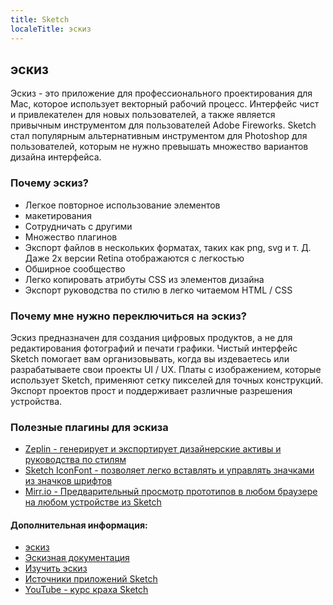 ```yaml
---
title: Sketch
localeTitle: эскиз
---
```

## эскиз

Эскиз - это приложение для профессионального проектирования для Mac, которое использует векторный рабочий процесс. Интерфейс чист и привлекателен для новых пользователей, а также является привычным инструментом для пользователей Adobe Fireworks. Sketch стал популярным альтернативным инструментом для Photoshop для пользователей, которым не нужно превышать множество вариантов дизайна интерфейса.

### Почему эскиз?

*   Легкое повторное использование элементов
*   макетирования
*   Сотрудничать с другими
*   Множество плагинов
*   Экспорт файлов в нескольких форматах, таких как png, svg и т. Д. Даже 2x версии Retina отображаются с легкостью
*   Обширное сообщество
*   Легко копировать атрибуты CSS из элементов дизайна
*   Экспорт руководства по стилю в легко читаемом HTML / CSS

### Почему мне нужно переключиться на эскиз?

Эскиз предназначен для создания цифровых продуктов, а не для редактирования фотографий и печати графики. Чистый интерфейс Sketch помогает вам организовывать, когда вы издеваетесь или разрабатываете свои проекты UI / UX. Платы с изображением, которые использует Sketch, применяют сетку пикселей для точных конструкций. Экспорт проектов прост и поддерживает различные разрешения устройства.

### Полезные плагины для эскиза

*   [Zeplin - генерирует и экспортирует дизайнерские активы и руководства по стилям](https://zeplin.io/)
*   [Sketch IconFont - позволяет легко вставлять и управлять значками из значков шрифтов](https://github.com/keremciu/sketch-iconfont)
*   [Mirr.io - Предварительный просмотр прототипов в любом браузере на любом устройстве из Sketch](https://mirr.io/)

#### Дополнительная информация:

*   [эскиз](https://www.sketchapp.com)
*   [Эскизная документация](https://www.sketchapp.com/docs/)
*   [Изучить эскиз](http://learnsketch.com/tutorials)
*   [Источники приложений Sketch](https://www.sketchappsources.com/)
*   [YouTube - курс краха Sketch](https://www.youtube.com/playlist?list=PLWlUJU11tp4fEXI8deWhBQAHDv9R23WHB)